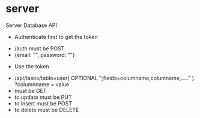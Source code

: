 # server
Server Database API

+ Authenticate first to get the token
 - /auth must be POST
 - {email: "", password: ""}
+ Use the token
 - /api/tasks/table=user( OPTIONAL ";fields=columname,columname,....." ) ?columnname = value
 - must be GET
 - to update must be PUT
 - to insert must be POST
 - to delete must be DELETE
